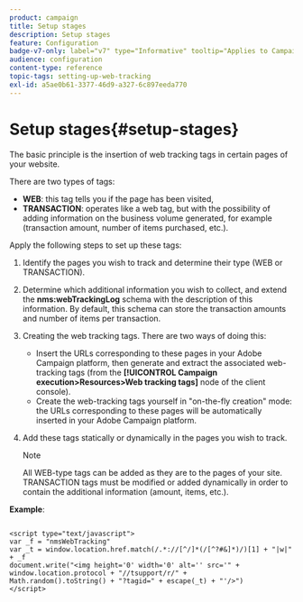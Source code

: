 ```yaml
---
product: campaign
title: Setup stages
description: Setup stages
feature: Configuration
badge-v7-only: label="v7" type="Informative" tooltip="Applies to Campaign Classic v7 only"
audience: configuration
content-type: reference
topic-tags: setting-up-web-tracking
exl-id: a5ae0b61-3377-46d9-a327-6c897eeda770
---
```

# Setup stages{#setup-stages}

The basic principle is the insertion of web tracking tags in certain pages of your website.

There are two types of tags:

* **WEB**: this tag tells you if the page has been visited,
* **TRANSACTION**: operates like a web tag, but with the possibility of adding information on the business volume generated, for example (transaction amount, number of items purchased, etc.).

Apply the following steps to set up these tags:

1. Identify the pages you wish to track and determine their type (WEB or TRANSACTION).
1. Determine which additional information you wish to collect, and extend the **nms:webTrackingLog** schema with the description of this information. By default, this schema can store the transaction amounts and number of items per transaction.
1. Creating the web tracking tags. There are two ways of doing this:

    * Insert the URLs corresponding to these pages in your Adobe Campaign platform, then generate and extract the associated web-tracking tags (from the **[!UICONTROL Campaign execution>Resources>Web tracking tags]** node of the client console). 
    * Create the web-tracking tags yourself in "on-the-fly creation" mode: the URLs corresponding to these pages will be automatically inserted in your Adobe Campaign platform.

1. Add these tags statically or dynamically in the pages you wish to track.

   >[!NOTE]
   >
   >All WEB-type tags can be added as they are to the pages of your site. TRANSACTION tags must be modified or added dynamically in order to contain the additional information (amount, items, etc.).

**Example**:

```

<script type="text/javascript">
var _f = "nmsWebTracking"
var _t = window.location.href.match(/.*://[^/]*(/[^?#&]*)/)[1] + "|w|" + _f
document.write("<img height='0' width='0' alt='' src='" +
window.location.protocol + "//tsupport/r/" +
Math.random().toString() + "?tagid=" + escape(_t) + "'/>")
</script>

```
